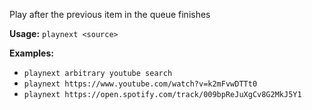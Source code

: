 Play after the previous item in the queue finishes

**Usage:** `playnext <source>`

**Examples:**
- `playnext arbitrary youtube search`
- `playnext https://www.youtube.com/watch?v=k2mFvwDTTt0`
- `playnext https://open.spotify.com/track/009bpReJuXgCv8G2MkJ5Y1`
